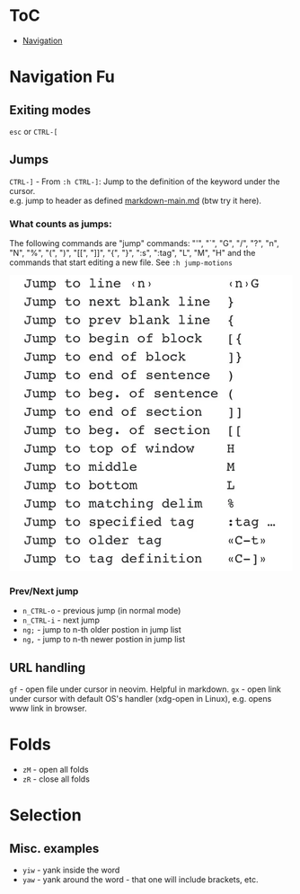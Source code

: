 # ToC
- [Navigation](#navigation-fu)

# Navigation Fu
## Exiting modes
`esc` or `CTRL-[`

## Jumps
`CTRL-]` - From `:h CTRL-]`: Jump to the definition of the keyword under the cursor.  
e.g. jump to header as defined [markdown-main.md](../markdown/markdown-main.md#-internal-(headers)-links) (btw try it here).

### What counts as jumps:
The following commands are "jump" commands: "'", "\`", "G", "/", "?", "n", "N", "%", "(", ")", "\[\[", "\]\]", "{", "}", ":s", ":tag", "L", "M", "H" and the commands that start editing a new file. See `:h jump-motions`

![Jumps](assets/list_of_jumps.png)

### Prev/Next jump
- `n_CTRL-o` - previous jump (in normal mode)
- `n_CTRL-i` - next jump 
- `ng;` - jump to n-th older postion in jump list
- `ng,` - jump to n-th newer postion in jump list

## URL handling
`gf` - open file under cursor in neovim. Helpful in markdown.
`gx` - open link under cursor with default OS's handler (xdg-open in Linux), e.g. opens www link in browser.

# Folds
- `zM` - open all folds
- `zR` - close all folds

# Selection
## Misc. examples
- `yiw` - yank inside the word
- `yaw` - yank around the word - that one will include brackets, etc.

